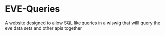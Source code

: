 EVE-Queries
===========

A website designed to allow SQL like queries in a wiswig that willl query the eve data sets and other apis together.
